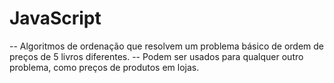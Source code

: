 # JavaScript
-- Algoritmos de ordenação que resolvem um problema básico de ordem de preços de 5 livros diferentes.
-- Podem ser usados para qualquer outro problema, como preços de produtos em lojas.
